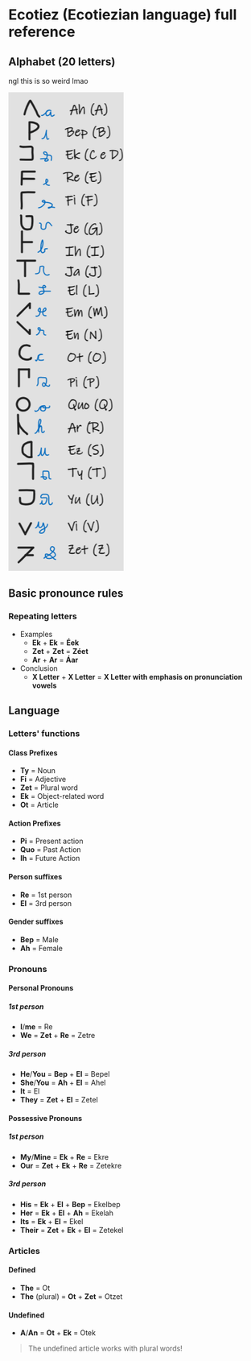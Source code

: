 # Ecotiez (Ecotiezian language) full reference
## Alphabet (20 letters)
ngl this is so weird lmao

![ecotiezian alphabet](./img/letters.png)

## Basic pronounce rules
### Repeating letters
- Examples
    + **Ek** + **Ek** = **Éek**
    + **Zet** + **Zet** = **Zéet**
    + **Ar** + **Ar** = **Áar**
- Conclusion
    + **X Letter** + **X Letter** = **X Letter with emphasis on pronunciation vowels**

## Language
### Letters' functions
#### Class Prefixes
- **Ty** = Noun
- **Fi** = Adjective
- **Zet** = Plural word
- **Ek** = Object-related word
- **Ot** = Article
#### Action Prefixes
- **Pi** = Present action
- **Quo** = Past Action
- **Ih** = Future Action
#### Person suffixes
- **Re** = 1st person
- **El** = 3rd person
#### Gender suffixes
- **Bep** = Male
- **Ah** = Female
### Pronouns
#### Personal Pronouns
##### 1st person
- **I**/**me** = Re
- **We** =  **Zet** + **Re** = Zetre
##### 3rd person
- **He**/**You** = **Bep** + **El** = Bepel
- **She**/**You** = **Ah** + **El** = Ahel 
- **It** = El
- **They** = **Zet** + **El** = Zetel
#### Possessive Pronouns
##### 1st person
- **My**/**Mine** = **Ek** + **Re** = Ekre
- **Our** = **Zet** + **Ek** + **Re** = Zetekre
##### 3rd person
- **His** = **Ek** + **El** + **Bep** = Ekelbep
- **Her** = **Ek** + **El** + **Ah** = Ekelah
- **Its** = **Ek** + **El** = Ekel
- **Their** = **Zet** + **Ek** + **El** = Zetekel
### Articles
#### Defined
- **The** = Ot
- **The** (plural) = **Ot** + **Zet** = Otzet
#### Undefined
- **A**/**An** = **Ot** + **Ek** = Otek
> The undefined article works with plural words!
### 